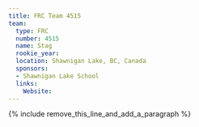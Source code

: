 ```yaml
---
title: FRC Team 4515
team:
  type: FRC
  number: 4515
  name: Stag
  rookie_year:
  location: Shawnigan Lake, BC, Canada
  sponsors:
  - Shawnigan Lake School
  links:
    Website:
---
```


{% include remove_this_line_and_add_a_paragraph %}